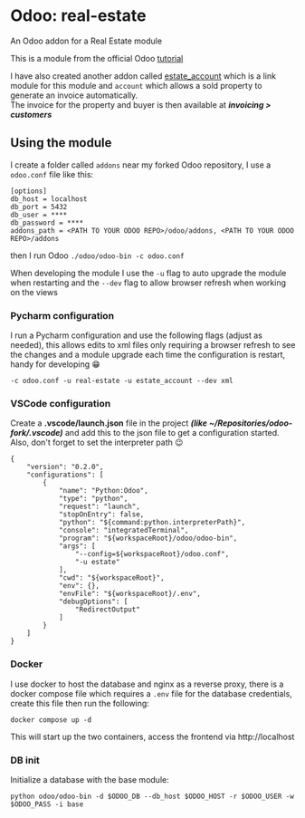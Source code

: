 # Odoo:  real-estate
An Odoo addon for a Real Estate module

This is a module from the official Odoo [tutorial](https://www.odoo.com/documentation/18.0/developer/tutorials/server_framework_101.html)

I have also created another addon called [estate_account](https://github.com/SirDukey/estate_account) which is a link 
module for this module and `account` which allows a sold property to generate an invoice automatically.  
The invoice for the property and buyer is then available at ***invoicing > customers***

## Using the module
I create a folder called `addons` near my forked Odoo repository, I use a `odoo.conf` 
file like this:

    [options]
    db_host = localhost
    db_port = 5432
    db_user = ****
    db_password = ****
    addons_path = <PATH TO YOUR ODOO REPO>/odoo/addons, <PATH TO YOUR ODOO REPO>/addons

then I run Odoo `./odoo/odoo-bin -c odoo.conf`

When developing the module I use the `-u` flag to auto upgrade the module when restarting and
the `--dev` flag to allow browser refresh when working on the views

### Pycharm configuration
I run a Pycharm configuration and use the following flags (adjust as needed), this allows edits to xml files only
requiring a browser refresh to see the changes and a module upgrade each time the configuration is restart, handy for 
developing :grin:

`-c odoo.conf -u real-estate -u estate_account --dev xml`

### VSCode configuration
Create a **.vscode/launch.json** file in the project ***(like ~/Repositories/odoo-fork/.vscode)*** and add this to the
json file to get a configuration started.  Also, don't forget to set the interpreter path :wink:

    {
        "version": "0.2.0",
        "configurations": [
            {
                "name": "Python:Odoo",
                "type": "python",
                "request": "launch",
                "stopOnEntry": false,
                "python": "${command:python.interpreterPath}",
                "console": "integratedTerminal",
                "program": "${workspaceRoot}/odoo/odoo-bin",
                "args": [
                    "--config=${workspaceRoot}/odoo.conf",
                    "-u estate"
                ],
                "cwd": "${workspaceRoot}",
                "env": {},
                "envFile": "${workspaceRoot}/.env",
                "debugOptions": [
                    "RedirectOutput"
                ]
            }
        ]
    }

### Docker
I use docker to host the database and nginx as a reverse proxy, there is a docker compose file
which requires a `.env` file for the database credentials, create this file then run the following:

`docker compose up -d`

This will start up the two containers, access the frontend via http://localhost

### DB init
Initialize a database with the base module:

`python odoo/odoo-bin -d $ODOO_DB --db_host $ODOO_HOST -r $ODOO_USER -w $ODOO_PASS -i base`